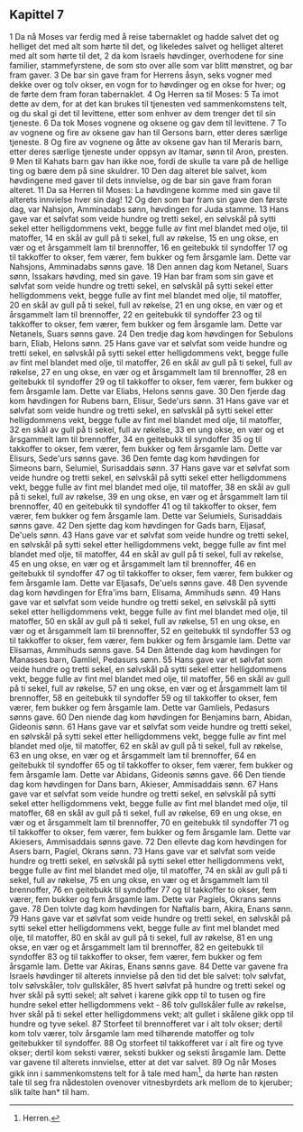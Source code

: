 ## Kapittel 7

1 Da nå Moses var ferdig med å reise tabernaklet og hadde salvet det og helliget det med alt som hørte til det, og likeledes salvet og helliget alteret med alt som hørte til det,
2 da kom Israels høvdinger, overhodene for sine familier, stammefyrstene, de som sto over alle som var blitt mønstret, og bar fram gaver.
3 De bar sin gave fram for Herrens åsyn, seks vogner med dekke over og tolv okser, en vogn for to høvdinger og en okse for hver; og de førte dem fram foran tabernaklet.
4 Og Herren sa til Moses:
5 Ta imot dette av dem, for at det kan brukes til tjenesten ved sammenkomstens telt, og du skal gi det til levittene, etter som enhver av dem trenger det til sin tjeneste.
6 Da tok Moses vognene og oksene og gav dem til levittene.
7 To av vognene og fire av oksene gav han til Gersons barn, etter deres særlige tjeneste.
8 Og fire av vognene og åtte av oksene gav han til Meraris barn, etter deres særlige tjeneste under oppsyn av Itamar, sønn til Aron, presten.
9 Men til Kahats barn gav han ikke noe, fordi de skulle ta vare på de hellige ting og bære dem på sine skuldrer.
10 Den dag alteret ble salvet, kom høvdingene med gaver til dets innvielse, og de bar sin gave fram foran alteret.
11 Da sa Herren til Moses: La høvdingene komme med sin gave til alterets innvielse hver sin dag!
12 Og den som bar fram sin gave den første dag, var Nahsjon, Amminadabs sønn, høvdingen for Juda stamme.
13 Hans gave var et sølvfat som veide hundre og tretti sekel, en sølvskål på sytti sekel etter helligdommens vekt, begge fulle av fint mel blandet med olje, til matoffer,
14 en skål av gull på ti sekel, full av røkelse,
15 en ung okse, en vær og et årsgammelt lam til brennoffer,
16 en geitebukk til syndoffer
17 og til takkoffer to okser, fem værer, fem bukker og fem årsgamle lam. Dette var Nahsjons, Amminadabs sønns gave.
18 Den annen dag kom Netanel, Suars sønn, Issakars høvding, med sin gave.
19 Han bar fram som sin gave et sølvfat som veide hundre og tretti sekel, en sølvskål på sytti sekel etter helligdommens vekt, begge fulle av fint mel blandet med olje, til matoffer,
20 en skål av gull på ti sekel, full av røkelse,
21 en ung okse, en vær og et årsgammelt lam til brennoffer,
22 en geitebukk til syndoffer
23 og til takkoffer to okser, fem værer, fem bukker og fem årsgamle lam. Dette var Netanels, Suars sønns gave.
24 Den tredje dag kom høvdingen for Sebulons barn, Eliab, Helons sønn.
25 Hans gave var et sølvfat som veide hundre og tretti sekel, en sølvskål på sytti sekel etter helligdommens vekt, begge fulle av fint mel blandet med olje, til matoffer,
26 en skål av gull på ti sekel, full av røkelse,
27 en ung okse, en vær og et årsgammelt lam til brennoffer,
28 en geitebukk til syndoffer
29 og til takkoffer to okser, fem værer, fem bukker og fem årsgamle lam. Dette var Eliabs, Helons sønns gave.
30 Den fjerde dag kom høvdingen for Rubens barn, Elisur, Sede'urs sønn.
31 Hans gave var et sølvfat som veide hundre og tretti sekel, en sølvskål på sytti sekel etter helligdommens vekt, begge fulle av fint mel blandet med olje, til matoffer,
32 en skål av gull på ti sekel, full av røkelse,
33 en ung okse, en vær og et årsgammelt lam til brennoffer,
34 en geitebukk til syndoffer
35 og til takkoffer to okser, fem værer, fem bukker og fem årsgamle lam. Dette var Elisurs, Sede'urs sønns gave.
36 Den femte dag kom høvdingen for Simeons barn, Selumiel, Surisaddais sønn.
37 Hans gave var et sølvfat som veide hundre og tretti sekel, en sølvskål på sytti sekel etter helligdommens vekt, begge fulle av fint mel blandet med olje, til matoffer,
38 en skål av gull på ti sekel, full av røkelse,
39 en ung okse, en vær og et årsgammelt lam til brennoffer,
40 en geitebukk til syndoffer
41 og til takkoffer to okser, fem værer, fem bukker og fem årsgamle lam. Dette var Selumiels, Surisaddais sønns gave.
42 Den sjette dag kom høvdingen for Gads barn, Eljasaf, De'uels sønn.
43 Hans gave var et sølvfat som veide hundre og tretti sekel, en sølvskål på sytti sekel etter helligdommens vekt, begge fulle av fint mel blandet med olje, til matoffer,
44 en skål av gull på ti sekel, full av røkelse,
45 en ung okse, en vær og et årsgammelt lam til brennoffer,
46 en geitebukk til syndoffer
47 og til takkoffer to okser, fem værer, fem bukker og fem årsgamle lam. Dette var Eljasafs, De'uels sønns gave.
48 Den syvende dag kom høvdingen for Efra'ims barn, Elisama, Ammihuds sønn.
49 Hans gave var et sølvfat som veide hundre og tretti sekel, en sølvskål på sytti sekel etter helligdommens vekt, begge fulle av fint mel blandet med olje, til matoffer,
50 en skål av gull på ti sekel, full av røkelse,
51 en ung okse, en vær og et årsgammelt lam til brennoffer,
52 en geitebukk til syndoffer
53 og til takkoffer to okser, fem værer, fem bukker og fem årsgamle lam. Dette var Elisamas, Ammihuds sønns gave.
54 Den åttende dag kom høvdingen for Manasses barn, Gamliel, Pedasurs sønn.
55 Hans gave var et sølvfat som veide hundre og tretti sekel, en sølvskål på sytti sekel etter helligdommens vekt, begge fulle av fint mel blandet med olje, til matoffer,
56 en skål av gull på ti sekel, full av røkelse,
57 en ung okse, en vær og et årsgammelt lam til brennoffer,
58 en geitebukk til syndoffer
59 og til takkoffer to okser, fem værer, fem bukker og fem årsgamle lam. Dette var Gamliels, Pedasurs sønns gave.
60 Den niende dag kom høvdingen for Benjamins barn, Abidan, Gideonis sønn.
61 Hans gave var et sølvfat som veide hundre og tretti sekel, en sølvskål på sytti sekel etter helligdommens vekt, begge fulle av fint mel blandet med olje, til matoffer,
62 en skål av gull på ti sekel, full av røkelse,
63 en ung okse, en vær og et årsgammelt lam til brennoffer,
64 en geitebukk til syndoffer
65 og til takkoffer to okser, fem værer, fem bukker og fem årsgamle lam. Dette var Abidans, Gideonis sønns gave.
66 Den tiende dag kom høvdingen for Dans barn, Akieser, Ammisaddais sønn.
67 Hans gave var et sølvfat som veide hundre og tretti sekel, en sølvskål på sytti sekel etter helligdommens vekt, begge fulle av fint mel blandet med olje, til matoffer,
68 en skål av gull på ti sekel, full av røkelse,
69 en ung okse, en vær og et årsgammelt lam til brennoffer,
70 en geitebukk til syndoffer
71 og til takkoffer to okser, fem værer, fem bukker og fem årsgamle lam. Dette var Akiesers, Ammisaddais sønns gave.
72 Den ellevte dag kom høvdingen for Asers barn, Pagiel, Okrans sønn.
73 Hans gave var et sølvfat som veide hundre og tretti sekel, en sølvskål på sytti sekel etter helligdommens vekt, begge fulle av fint mel blandet med olje, til matoffer,
74 en skål av gull på ti sekel, full av røkelse,
75 en ung okse, en vær og et årsgammelt lam til brennoffer,
76 en geitebukk til syndoffer
77 og til takkoffer to okser, fem værer, fem bukker og fem årsgamle lam. Dette var Pagiels, Okrans sønns gave.
78 Den tolvte dag kom høvdingen for Naftalis barn, Akira, Enans sønn.
79 Hans gave var et sølvfat som veide hundre og tretti sekel, en sølvskål på sytti sekel etter helligdommens vekt, begge fulle av fint mel blandet med olje, til matoffer,
80 en skål av gull på ti sekel, full av røkelse,
81 en ung okse, en vær og et årsgammelt lam til brennoffer,
82 en geitebukk til syndoffer
83 og til takkoffer to okser, fem værer, fem bukker og fem årsgamle lam. Dette var Akiras, Enans sønns gave.
84 Dette var gavene fra Israels høvdinger til alterets innvielse på den tid det ble salvet: tolv sølvfat, tolv sølvskåler, tolv gullskåler,
85 hvert sølvfat på hundre og tretti sekel og hver skål på sytti sekel; alt sølvet i karene gikk opp til to tusen og fire hundre sekel etter helligdommens vekt -
86 tolv gullskåler fulle av røkelse, hver skål på ti sekel etter helligdommens vekt; alt gullet i skålene gikk opp til hundre og tyve sekel.
87 Storfeet til brennofferet var i alt tolv okser; dertil kom tolv værer, tolv årsgamle lam med tilhørende matoffer og tolv geitebukker til syndoffer.
88 Og storfeet til takkofferet var i alt fire og tyve okser; dertil kom seksti værer, seksti bukker og seksti årsgamle lam. Dette var gavene til alterets innvielse, etter at det var salvet.
89 Og når Moses gikk inn i sammenkomstens telt for å tale med ham[^1], da hørte han røsten tale til seg fra nådestolen ovenover vitnesbyrdets ark mellom de to kjeruber; slik talte han* til ham.

[^1]:  Herren.
